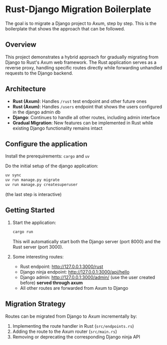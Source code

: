 # Rust-Django Migration Boilerplate

The goal is to migrate a Django project to Axum, step by step. This is the boilerplate that shows the approach that can be followed.

## Overview

This project demonstrates a hybrid approach for gradually migrating from Django to Rust's Axum web framework. The Rust application serves as a reverse proxy, handling specific routes directly while forwarding unhandled requests to the Django backend.

## Architecture

- **Rust (Axum)**: Handles `/rust` test endpoint and other future ones
- **Rust (Axum)**: Handles `/users` endpoint that shows the users configured in the django admin db
- **Django**: Continues to handle all other routes, including admin interface
- **Gradual Migration**: New features can be implemented in Rust while existing Django functionality remains intact

## Configure the application

Install the prerequirements: `cargo` and `uv`

Do the initial setup of the django application:

```bash
uv sync
uv run manage.py migrate
uv run manage.py createsuperuser
```

(the last step is interactive)

## Getting Started

1. Start the application:

   ```bash
   cargo run
   ```

   This will automatically start both the Django server (port 8000) and the Rust server (port 3000).

2. Some interesting routes:
   - Rust endpoint: http://127.0.0.1:3000/rust
   - Django ninja endpoint: http://127.0.0.1:3000/api/hello
   - Django admin: http://127.0.0.1:3000/admin/ (use the user created before) **served through axum**
   - All other routes are forwarded from Axum to Django

## Migration Strategy

Routes can be migrated from Django to Axum incrementally by:

1. Implementing the route handler in Rust (`src/endpoints.rs`)
2. Adding the route to the Axum router (`src/main.rs`)
3. Removing or deprecating the corresponding Django ninja API
